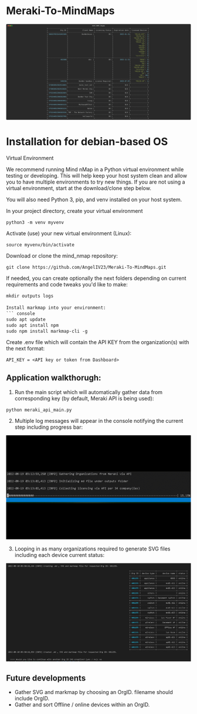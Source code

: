# Meraki-To-MindMaps

![Script Result](images/table.svg)

# Installation for debian-based OS
Virtual Environment

We recommend running Mind nMap in a Python virtual environment while testing or developing. This will help keep your host system clean and allow you to have multiple environments to try new things. If you are not using a virtual environment, start at the download/clone step below.

You will also need Python 3, pip, and venv installed on your host system.

In your project directory, create your virtual environment
``` console
python3 -m venv myvenv
```
Activate (use) your new virtual environment (Linux):
``` console
source myvenv/bin/activate
```
Download or clone the mind_nmap repository:

``` console
git clone https://github.com/AngelIV23/Meraki-To-MindMaps.git
```

If needed, you can create optionally the next folders depending on current requirements and code tweaks you'd like to make:
```
mkdir outputs logs

Install markmap into your environment:
``` console
sudo apt update
sudo apt install npm
sudo npm install markmap-cli -g
```

Create .env file which will contain the API KEY from the organization(s) with the next format:
```
API_KEY = <API key or token from Dashboard>
```

## Application walkthorugh:

1. Run the main script which will automatically gather data from corresponding key (by default, Meraki API is being used):
```
python meraki_api_main.py
```

2. Multiple log messages will appear in the console notifying the current step including progress bar:

![Progress bar](images/progress_bar.GIF)

3. Looping in as many organizations required to generate SVG files including each device current status:

![svg output per OrgID](images/org_id_svg_output.png)

## Future developments
 - Gather SVG and markmap by choosing an OrgID. filename should include OrgID.
 - Gather and sort Offline / online devices within an OrgID.
